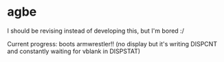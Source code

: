 # agbe
I should be revising instead of developing this, but I'm bored :/

Current progress: boots armwrestler!! (no display but it's writing DISPCNT and constantly waiting for vblank in DISPSTAT)
